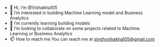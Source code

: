 - 👋 Hi, I’m @Vishakha105
- 👀 I’m interested in building Machine Learning model and Business Analytics
- 🌱 I’m currently learning building models 
- 💞️ I’m looking to collaborate on some projects related to Machine Learning or Business Analytics
- 📫 How to reach me You can reach me at singhvishakha105@gmail.com

<!---
Vishakha105/Vishakha105 is a ✨ special ✨ repository because its `README.md` (this file) appears on your GitHub profile.
You can click the Preview link to take a look at your changes.
--->
